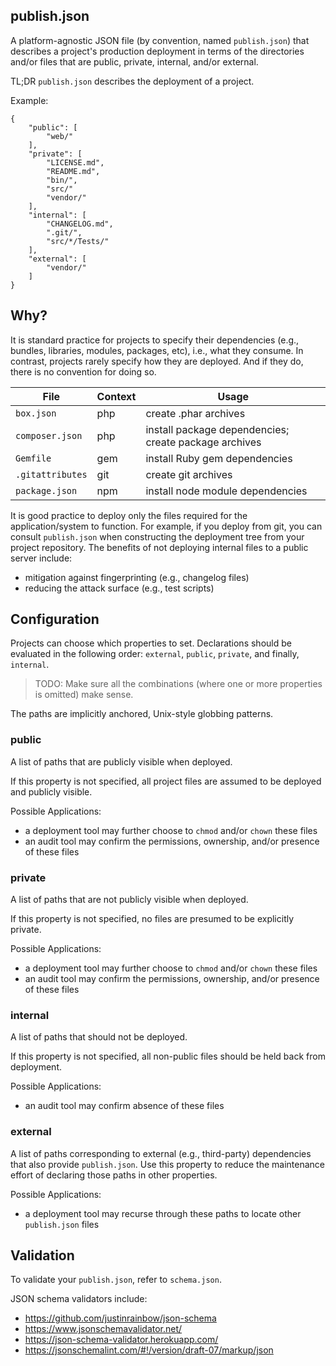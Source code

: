 ## publish.json ##

A platform-agnostic JSON file (by convention, named `publish.json`) that
describes a project's production deployment in terms of the directories and/or
files that are public, private, internal, and/or external.

TL;DR `publish.json` describes the deployment of a project.

Example:
```
{
    "public": [
        "web/"
    ],
    "private": [
        "LICENSE.md",
        "README.md",
        "bin/",
        "src/"
        "vendor/"
    ],
    "internal": [
        "CHANGELOG.md",
        ".git/",
        "src/*/Tests/"
    ],
    "external": [
        "vendor/"
    ]
}
```

## Why? ##

It is standard practice for projects to specify their dependencies (e.g., bundles,
libraries, modules, packages, etc), i.e., what they consume. In contrast, projects
rarely specify how they are deployed. And if they do, there is no convention for
doing so.

File             | Context | Usage
-----------------|---------|------------------------------------------------------
`box.json`       | php     | create .phar archives
`composer.json`  | php     | install package dependencies; create package archives
`Gemfile`        | gem     | install Ruby gem dependencies
`.gitattributes` | git     | create git archives
`package.json`   | npm     | install node module dependencies

It is good practice to deploy only the files required for the application/system
to function. For example, if you deploy from git, you can consult `publish.json`
when constructing the deployment tree from your project repository.  The benefits of
not deploying internal files to a public server include:
* mitigation against fingerprinting (e.g., changelog files)
* reducing the attack surface (e.g., test scripts)

## Configuration ##

Projects can choose which properties to set. Declarations should be evaluated in the
following order: `external`, `public`, `private`, and finally, `internal`.

> TODO: Make sure all the combinations (where one or more properties is omitted) make sense.

The paths are implicitly anchored, Unix-style globbing patterns.

### public ###

A list of paths that are publicly visible when deployed.

If this property is not specified, all project files are assumed to be deployed
and publicly visible.

Possible Applications:
* a deployment tool may further choose to `chmod` and/or `chown` these files
* an audit tool may confirm the permissions, ownership, and/or presence of these files

### private ###

A list of paths that are not publicly visible when deployed.

If this property is not specified, no files are presumed to be explicitly private.

Possible Applications:
* a deployment tool may further choose to `chmod` and/or `chown` these files
* an audit tool may confirm the permissions, ownership, and/or presence of these files

### internal ###

A list of paths that should not be deployed.

If this property is not specified, all non-public files should be held back from deployment.

Possible Applications:
* an audit tool may confirm absence of these files

### external ###

A list of paths corresponding to external (e.g., third-party) dependencies that
also provide `publish.json`. Use this property to reduce the maintenance effort
of declaring those paths in other properties.

Possible Applications:
* a deployment tool may recurse through these paths to locate other `publish.json` files

## Validation ##

To validate your `publish.json`, refer to `schema.json`.

JSON schema validators include:
* https://github.com/justinrainbow/json-schema
* https://www.jsonschemavalidator.net/
* https://json-schema-validator.herokuapp.com/
* https://jsonschemalint.com/#!/version/draft-07/markup/json

